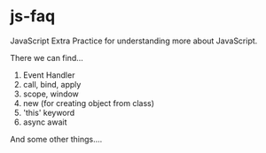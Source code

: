 # js-faq

JavaScript Extra Practice for understanding more about JavaScript.

There we can find...
1. Event Handler
2. call, bind, apply
3. scope, window
4. new (for creating object from class)
5. 'this' keyword
6. async await

And some other things....